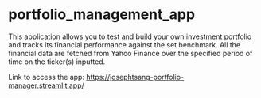 # portfolio_management_app
This application allows you to test and build your own investment portfolio and tracks its financial performance against the set benchmark. All the financial data are fetched from Yahoo Finance over the specified period of time on the ticker(s) inputted.

Link to access the app: https://josephtsang-portfolio-manager.streamlit.app/
